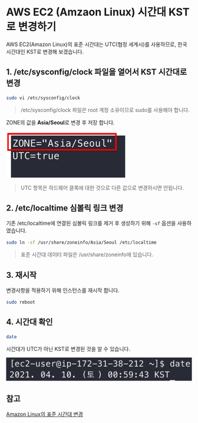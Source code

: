 # AWS EC2 (Amzaon Linux) 시간대 KST로 변경하기

AWS EC2(Amazon Linux)의 표준 시간대는 UTC(협정 세계시)를 사용하므로, 한국 시간대인 KST로 변경해 보겠습니다.

## 1. /etc/sysconfig/clock 파일을 열어서 KST 시간대로 변경

```bash
sudo vi /etc/sysconfig/clock
```
> /etc/sysconfig/clock 파일은 root 계정 소유이므로 sudo를 사용해야 합니다.

ZONE의 값을 **Asia/Seoul**로 변경 후 저장 합니다.

![1](./images/1.png)
> UTC 항목은 하드웨어 클록에 대한 것으로 다른 값으로 변경하시면 안됩니다.

## 2. /etc/localtime 심볼릭 링크 변경

기존 /etc/localtime에 연결된 심볼릭 링크를 제거 후 생성하기 위해 `-sf` 옵션을 사용하였습니다.

```bash
sudo ln -sf /usr/share/zoneinfo/Asia/Seoul /etc/localtime
```
> 표준 시간대 데이터 파일은 /usr/share/zoneinfo에 있습니다.

## 3. 재시작

변경사항을 적용하기 위해 인스턴스를 재시작 합니다.

```bash
sudo reboot
```

## 4. 시간대 확인

```bash
date
```

시간대가 UTC가 아닌 KST로 변경된 것을 알 수 있습니다.

![2](./images/2.png)

## 참고

[Amazon Linux의 표준 시간대 변경](https://docs.aws.amazon.com/ko_kr/AWSEC2/latest/UserGuide/set-time.html#change_time_zone)